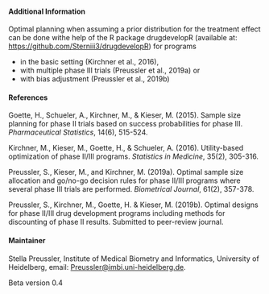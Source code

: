 #### Additional Information
Optimal planning when assuming a prior distribution for the treatment effect can be done withe help of the R package drugdevelopR (available at: https://github.com/Sterniii3/drugdevelopR) for programs 
* in the basic setting (Kirchner et al., 2016), 
* with multiple phase III trials (Preussler et al., 2019a) or
* with bias adjustment (Preussler et al., 2019b)


#### References

Goette, H., Schueler, A., Kirchner, M., & Kieser, M. (2015). Sample size planning for phase II trials based on success probabilities for phase III. <i>Pharmaceutical Statistics</i>, 14(6), 515-524.

Kirchner, M., Kieser, M., Goette, H., & Schueler, A. (2016). Utility-based optimization of phase II/III programs. <i>Statistics in Medicine</i>, 35(2), 305-316.

Preussler, S., Kieser, M., and Kirchner, M. (2019a). Optimal sample size allocation and go/no-go decision rules for phase II/III programs where several phase III trials are performed. <i>Biometrical Journal</i>, 61(2), 357-378.

Preussler, S., Kirchner, M., Goette, H. & Kieser, M. (2019b). Optimal designs for phase II/III drug development programs including methods for discounting of phase II results. Submitted to peer-review journal.

#### Maintainer

Stella Preussler, Institute of Medical Biometry and Informatics, University of Heidelberg, email: Preussler@imbi.uni-heidelberg.de.

Beta version 0.4

